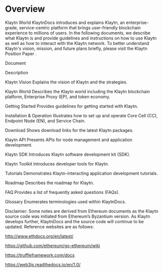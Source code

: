 # Overview

Klaytn World
KlaytnDocs introduces and explains Klaytn, an enterprise-grade, service-centric platform that brings user-friendly blockchain experience to millions of users. In the following documents, we describe what Klaytn is and provide guidelines and instructions on how to use Klaytn as well as how to interact with the Klaytn network. To better understand Klaytn's vision, mission, and future plans briefly, please visit the Klaytn Position Paper .

Document

Description

​Klaytn Vision​ Explains the vision of Klaytn and the strategies.

​Klaytn World​ Describes the Klaytn world including the Klaytn blockchain platform, Enterprise Proxy (EP), and token economy.

​Getting Started​ Provides guidelines for getting started with Klaytn.

​Installation & Operation​ Illustrates how to set up and operate Core Cell (CC), Endpoint Node (EN), and Service Chain.

​Download​ Shows download links for the latest Klaytn packages.

​Klaytn API​ Presents APIs for node management and application development.

​Klaytn SDK​ Introduces Klaytn software development kit (SDK).

​Klaytn Toolkit​ Introduces developer tools for Klaytn.

​Tutorials​ Demonstrates Klaytn-interacting application development tutorials.

​Roadmap​ Describes the roadmap for Klaytn.

​FAQ​ Provides a list of frequently asked questions (FAQs).

​Glossary​ Enumerates terminologies used within KlaytnDocs.

Disclaimer: Some notes are derived from Ethereum documents as the Klaytn source code was initiated from Ethereum’s Byzantium version. As Klaytn develops further, KlaytnDocs and the source code will continue to be updated. Reference websites are as follows:

​http://www.ethdocs.org/en/latest/​

​https://github.com/ethereum/go-ethereum/wiki​

​https://truffleframework.com/docs​

​https://web3js.readthedocs.io/en/1.0/​
